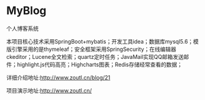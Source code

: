 # MyBlog
个人博客系统

本项目核心技术采用SpringBoot+mybatis；开发工具idea；数据库mysql5.6；模版引擎采用的是thymeleaf；安全框架采用SpringSecurity；在线编辑器ckeditor；Lucene全文检索；quartz定时任务；JavaMail实现QQ邮箱发送邮件；highlight.js代码高亮；Highcharts图表；Redis存储经常查看的数据；

详细介绍地址:http://www.zoutl.cn/blog/21

项目演示地址:http://www.zoutl.cn/
